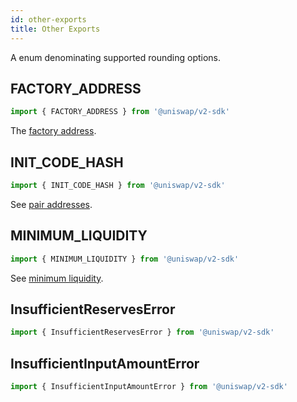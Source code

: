```yaml
---
id: other-exports
title: Other Exports
---
```


A enum denominating supported rounding options.

## FACTORY_ADDRESS

```typescript
import { FACTORY_ADDRESS } from '@uniswap/v2-sdk'
```

The [factory address](../../../contracts/v2/reference/smart-contracts/factory#address).

## INIT_CODE_HASH

```typescript
import { INIT_CODE_HASH } from '@uniswap/v2-sdk'
```

See [pair addresses](../../../contracts/v2/guides/smart-contract-integration/getting-pair-addresses).

## MINIMUM_LIQUIDITY

```typescript
import { MINIMUM_LIQUIDITY } from '@uniswap/v2-sdk'
```

See [minimum liquidity](../../../contracts/v2/reference/smart-contracts/pair#minimum-liquidity).

## InsufficientReservesError

```typescript
import { InsufficientReservesError } from '@uniswap/v2-sdk'
```

## InsufficientInputAmountError

```typescript
import { InsufficientInputAmountError } from '@uniswap/v2-sdk'
```
